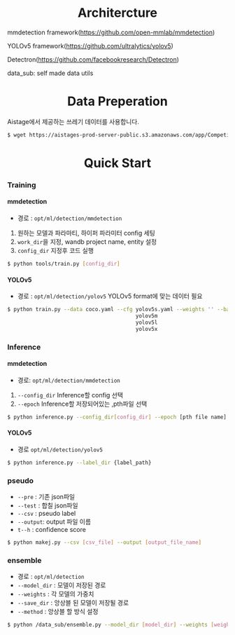 # <div align='center'>Architercture<div>

mmdetection framework(https://github.com/open-mmlab/mmdetection)

YOLOv5 framework(https://github.com/ultralytics/yolov5)

Detectron(https://github.com/facebookresearch/Detectron)

data_sub: self made data utils

# <div align='center'>Data Preperation<div>

Aistage에서 제공하는 쓰레기 데이터를 사용합니다.
```bash
$ wget https://aistages-prod-server-public.s3.amazonaws.com/app/Competitions/000076/data/data.tar.gz
```

# <div align='center'>Quick Start<div>

### Training 

#### mmdetection
- 경로 : `opt/ml/detection/mmdetection`
1. 원하는 모델과 파라마티, 하이퍼 파라미터 config 세팅
2. `work_dir`을 지정, wandb project name, entity 설정
3. `config_dir` 지정후 코드 실행

```bash
$ python tools/train.py [config_dir]
```

#### YOLOv5
- 경로 : `opt/ml/detection/yolov5`
 YOLOv5 format에 맞는 데이터 필요 

```bash
$ python train.py --data coco.yaml --cfg yolov5s.yaml --weights '' --batch-size 64
                                         yolov5m                                40
                                         yolov5l                                24
                                         yolov5x                                16
```

### Inference

#### mmdetection
- 경로: `opt/ml/detection/mmdetection`
1. `--config_dir` Inference할 config 선택
2. `--epoch` Inference할 저장되어있는 ,pth파일 선택

```bash
$ python inference.py --config_dir[config_dir] --epoch [pth file name]
```

#### YOLOv5
- 경로 `opt/ml/detection/yolov5`

```bash
$ python inference.py --label_dir {label_path} 
```
### pseudo
> 
- `--pre` : 기존 json파일
- `--test` : 합칠 json파일
- `--csv` : pseudo label
- `--output`: output 파일 이름
- `t--h` : confidence score

```bash
$ python makej.py --csv [csv_file] --output [output_file_name]
```

### ensemble
> 
- 경로 : `opt/ml/detection`
- `--model_dir` : 모델이 저장된 경로
- `--weights` : 각 모델의 가중치
- `--save_dir` : 앙상블 된 모델이 저장될 경로
- `--method` : 앙상블 할 방식 설정

```bash
$ python /data_sub/ensemble.py --model_dir [model_dir] --weights [weights:list] --save_dir [save_dir] --method wbf
```